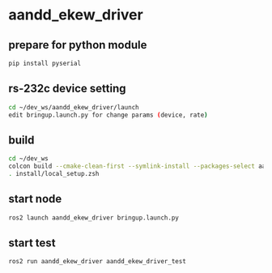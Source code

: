 # aandd_ekew_driver

## prepare for python module
```.sh
pip install pyserial
```

## rs-232c device setting
```.sh
cd ~/dev_ws/aandd_ekew_driver/launch
edit bringup.launch.py for change params (device, rate)
```

## build
```.sh
cd ~/dev_ws
colcon build --cmake-clean-first --symlink-install --packages-select aandd_ekew_driver
. install/local_setup.zsh
```

## start node
```.sh
ros2 launch aandd_ekew_driver bringup.launch.py
```
## start test
```.sh
ros2 run aandd_ekew_driver aandd_ekew_driver_test
```
